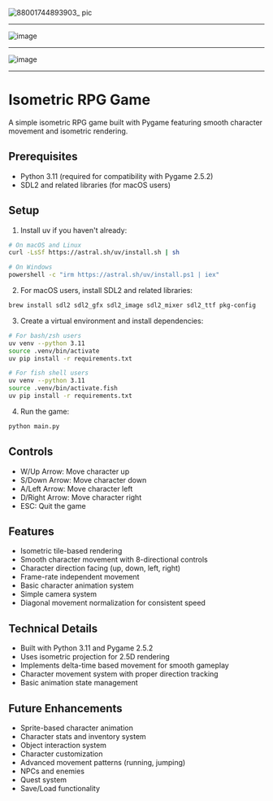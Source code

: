 ![88001744893903_ pic](https://github.com/user-attachments/assets/d9c299e1-90aa-439d-abee-840c12288f4d)

---

![image](https://github.com/user-attachments/assets/6c6c6eee-3da6-4bfd-8625-e556ad17fac7)

---

![image](https://github.com/user-attachments/assets/a154d6c5-2dd7-4a12-8920-aa12a756a242)

---

# Isometric RPG Game

A simple isometric RPG game built with Pygame featuring smooth character movement and isometric rendering.

## Prerequisites

- Python 3.11 (required for compatibility with Pygame 2.5.2)
- SDL2 and related libraries (for macOS users)

## Setup

1. Install uv if you haven't already:
```bash
# On macOS and Linux
curl -LsSf https://astral.sh/uv/install.sh | sh

# On Windows
powershell -c "irm https://astral.sh/uv/install.ps1 | iex"
```

2. For macOS users, install SDL2 and related libraries:
```bash
brew install sdl2 sdl2_gfx sdl2_image sdl2_mixer sdl2_ttf pkg-config
```

3. Create a virtual environment and install dependencies:
```bash
# For bash/zsh users
uv venv --python 3.11
source .venv/bin/activate
uv pip install -r requirements.txt

# For fish shell users
uv venv --python 3.11
source .venv/bin/activate.fish
uv pip install -r requirements.txt
```

4. Run the game:
```bash
python main.py
```

## Controls
- W/Up Arrow: Move character up
- S/Down Arrow: Move character down
- A/Left Arrow: Move character left
- D/Right Arrow: Move character right
- ESC: Quit the game

## Features
- Isometric tile-based rendering
- Smooth character movement with 8-directional controls
- Character direction facing (up, down, left, right)
- Frame-rate independent movement
- Basic character animation system
- Simple camera system
- Diagonal movement normalization for consistent speed

## Technical Details
- Built with Python 3.11 and Pygame 2.5.2
- Uses isometric projection for 2.5D rendering
- Implements delta-time based movement for smooth gameplay
- Character movement system with proper direction tracking
- Basic animation state management

## Future Enhancements
- Sprite-based character animation
- Character stats and inventory system
- Object interaction system
- Character customization
- Advanced movement patterns (running, jumping)
- NPCs and enemies
- Quest system
- Save/Load functionality 
